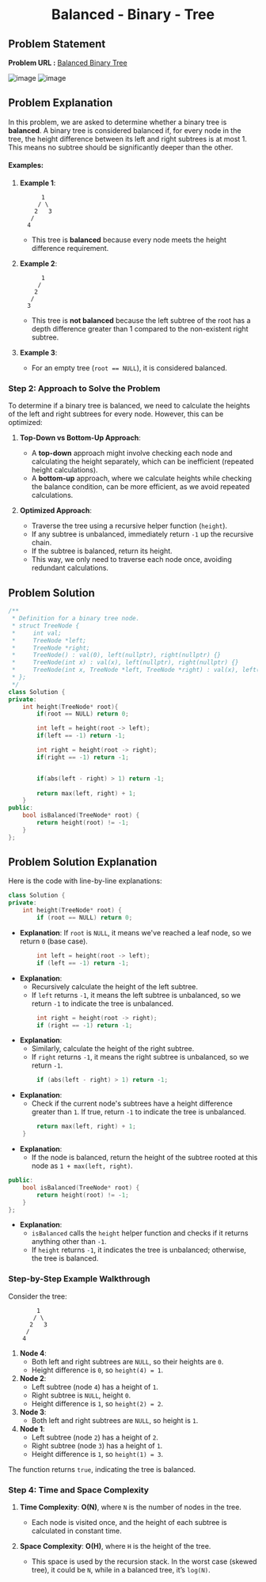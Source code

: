 <h1 align='center'>Balanced - Binary - Tree</h1>

## Problem Statement

**Problem URL :** [Balanced Binary Tree](https://leetcode.com/problems/balanced-binary-tree/)

![image](https://github.com/user-attachments/assets/6331b3cc-0b1e-4174-997c-0f1c8793e3e7)
![image](https://github.com/user-attachments/assets/00773e99-aafb-4949-93da-09323ba5a19c)

## Problem Explanation

In this problem, we are asked to determine whether a binary tree is **balanced**. A binary tree is considered balanced if, for every node in the tree, the height difference between its left and right subtrees is at most 1. This means no subtree should be significantly deeper than the other.

#### Examples:

1. **Example 1**:
   ```
         1
        / \
       2   3
      / 
     4   
   ```
   - This tree is **balanced** because every node meets the height difference requirement.
   
2. **Example 2**:
   ```
         1
        /
       2
      /
     3
   ```
   - This tree is **not balanced** because the left subtree of the root has a depth difference greater than 1 compared to the non-existent right subtree.

3. **Example 3**:
   - For an empty tree (`root == NULL`), it is considered balanced.

### Step 2: Approach to Solve the Problem

To determine if a binary tree is balanced, we need to calculate the heights of the left and right subtrees for every node. However, this can be optimized:

1. **Top-Down vs Bottom-Up Approach**:
   - A **top-down** approach might involve checking each node and calculating the height separately, which can be inefficient (repeated height calculations).
   - A **bottom-up** approach, where we calculate heights while checking the balance condition, can be more efficient, as we avoid repeated calculations.

2. **Optimized Approach**:
   - Traverse the tree using a recursive helper function (`height`).
   - If any subtree is unbalanced, immediately return `-1` up the recursive chain.
   - If the subtree is balanced, return its height.
   - This way, we only need to traverse each node once, avoiding redundant calculations.

## Problem Solution
```cpp
/**
 * Definition for a binary tree node.
 * struct TreeNode {
 *     int val;
 *     TreeNode *left;
 *     TreeNode *right;
 *     TreeNode() : val(0), left(nullptr), right(nullptr) {}
 *     TreeNode(int x) : val(x), left(nullptr), right(nullptr) {}
 *     TreeNode(int x, TreeNode *left, TreeNode *right) : val(x), left(left), right(right) {}
 * };
 */
class Solution {
private:
    int height(TreeNode* root){
        if(root == NULL) return 0;

        int left = height(root -> left);
        if(left == -1) return -1;

        int right = height(root -> right);
        if(right == -1) return -1;


        if(abs(left - right) > 1) return -1;
        
        return max(left, right) + 1;
    }
public:
    bool isBalanced(TreeNode* root) {
        return height(root) != -1;
    }
};
```

## Problem Solution Explanation

Here is the code with line-by-line explanations:

```cpp
class Solution {
private:
    int height(TreeNode* root) {
        if (root == NULL) return 0;
```
- **Explanation**: If `root` is `NULL`, it means we've reached a leaf node, so we return `0` (base case).

```cpp
        int left = height(root -> left);
        if (left == -1) return -1;
```
- **Explanation**:
   - Recursively calculate the height of the left subtree.
   - If `left` returns `-1`, it means the left subtree is unbalanced, so we return `-1` to indicate the tree is unbalanced.

```cpp
        int right = height(root -> right);
        if (right == -1) return -1;
```
- **Explanation**:
   - Similarly, calculate the height of the right subtree.
   - If `right` returns `-1`, it means the right subtree is unbalanced, so we return `-1`.

```cpp
        if (abs(left - right) > 1) return -1;
```
- **Explanation**:
   - Check if the current node's subtrees have a height difference greater than `1`. If true, return `-1` to indicate the tree is unbalanced.

```cpp
        return max(left, right) + 1;
    }
```
- **Explanation**:
   - If the node is balanced, return the height of the subtree rooted at this node as `1 + max(left, right)`.

```cpp
public:
    bool isBalanced(TreeNode* root) {
        return height(root) != -1;
    }
};
```
- **Explanation**:
   - `isBalanced` calls the `height` helper function and checks if it returns anything other than `-1`.
   - If `height` returns `-1`, it indicates the tree is unbalanced; otherwise, the tree is balanced.

### Step-by-Step Example Walkthrough

Consider the tree:

```
        1
       / \
      2   3
     /
    4
```

1. **Node 4**:
   - Both left and right subtrees are `NULL`, so their heights are `0`.
   - Height difference is `0`, so `height(4) = 1`.
2. **Node 2**:
   - Left subtree (node `4`) has a height of `1`.
   - Right subtree is `NULL`, height `0`.
   - Height difference is `1`, so `height(2) = 2`.
3. **Node 3**:
   - Both left and right subtrees are `NULL`, so height is `1`.
4. **Node 1**:
   - Left subtree (node `2`) has a height of `2`.
   - Right subtree (node `3`) has a height of `1`.
   - Height difference is `1`, so `height(1) = 3`.

The function returns `true`, indicating the tree is balanced.

### Step 4: Time and Space Complexity

1. **Time Complexity**: **O(N)**, where `N` is the number of nodes in the tree.
   - Each node is visited once, and the height of each subtree is calculated in constant time.

2. **Space Complexity**: **O(H)**, where `H` is the height of the tree.
   - This space is used by the recursion stack. In the worst case (skewed tree), it could be `N`, while in a balanced tree, it’s `log(N)`.
